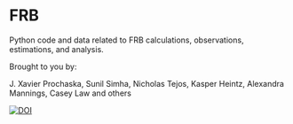 # FRB
Python code and data related to FRB calculations, observations,
estimations, and analysis.

Brought to you by:

J. Xavier Prochaska,
Sunil Simha,
Nicholas Tejos,
Kasper Heintz,
Alexandra Mannings,
Casey Law
and others 


[![DOI](https://zenodo.org/badge/DOI/10.5281/zenodo.3403651.svg)](https://doi.org/10.5281/zenodo.3403651)
